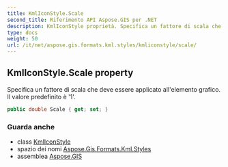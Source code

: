 ```yaml
---
title: KmlIconStyle.Scale
second_title: Riferimento API Aspose.GIS per .NET
description: KmlIconStyle proprietà. Specifica un fattore di scala che deve essere applicato allelemento grafico. Il valore predefinito è 1.
type: docs
weight: 50
url: /it/net/aspose.gis.formats.kml.styles/kmliconstyle/scale/
---
```

## KmlIconStyle.Scale property

Specifica un fattore di scala che deve essere applicato all'elemento grafico. Il valore predefinito è '1'.

```csharp
public double Scale { get; set; }
```

### Guarda anche

* class [KmlIconStyle](../)
* spazio dei nomi [Aspose.Gis.Formats.Kml.Styles](../../kmliconstyle/)
* assemblea [Aspose.GIS](../../../)



